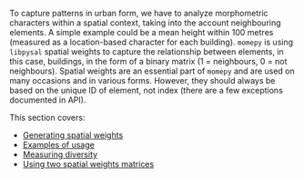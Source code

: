 To capture patterns in urban form, we have to analyze morphometric characters within a spatial context, taking into the account neighbouring elements. A simple example could be a mean height within 100 metres (measured as a location-based character for each building). `momepy` is using `libpysal` spatial weights to capture the relationship between elements, in this case, buildings, in the form of a binary matrix (1 = neighbours, 0 = not neighbours). Spatial weights are an essential part of `momepy` and are used on many occasions and in various forms. However, they should always be based on the unique ID of element, not index (there are a few exceptions documented in API).

This section covers:
* [Generating spatial weights](weights_nb)
* [Examples of usage](examples)
* [Measuring diversity](diversity)
* [Using two spatial weights matrices](two)
